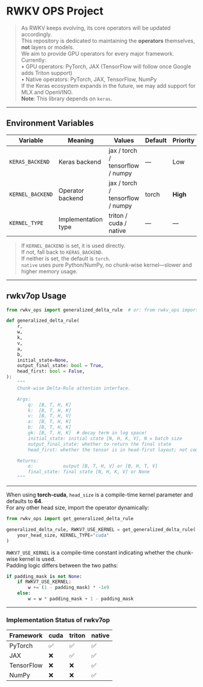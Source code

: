 
# RWKV OPS Project
> As RWKV keeps evolving, its core operators will be updated accordingly.  
> This repository is dedicated to maintaining the **operators** themselves, **not** layers or models.  
> We aim to provide GPU operators for every major framework.  
> Currently:  
> • GPU operators: PyTorch, JAX (TensorFlow will follow once Google adds Triton support)  
> • Native operators: PyTorch, JAX, TensorFlow, NumPy  
> If the Keras ecosystem expands in the future, we may add support for MLX and OpenVINO.  
> **Note**: This library depends on `keras`.

---

## Environment Variables

| Variable        | Meaning            | Values                             | Default | Priority |
|-----------------|--------------------|------------------------------------|---------|----------|
| `KERAS_BACKEND` | Keras backend      | jax / torch / tensorflow / numpy   | —       | Low      |
| `KERNEL_BACKEND`| Operator backend   | jax / torch / tensorflow / numpy   | torch   | **High** |
| `KERNEL_TYPE`   | Implementation type| triton / cuda / native             | —       | —        |

> If `KERNEL_BACKEND` is set, it is used directly.  
> If not, fall back to `KERAS_BACKEND`.  
> If neither is set, the default is `torch`.  
> `native` uses pure Python/NumPy, no chunk-wise kernel—slower and higher memory usage.

---

## rwkv7op Usage

```python
from rwkv_ops import generalized_delta_rule  # or: from rwkv_ops import rwkv7_op, identical

def generalized_delta_rule(
    r,
    w,
    k,
    v,
    a,
    b,
    initial_state=None,
    output_final_state: bool = True,
    head_first: bool = False,
):
    """
    Chunk-wise Delta-Rule attention interface.

    Args:
        q:  [B, T, H, K]
        k:  [B, T, H, K]
        v:  [B, T, H, V]
        a:  [B, T, H, K]
        b:  [B, T, H, K]
        gk: [B, T, H, K]  # decay term in log space!
        initial_state: initial state [N, H, K, V], N = batch size
        output_final_state: whether to return the final state
        head_first: whether the tensor is in head-first layout; not compatible with variable length

    Returns:
        o:           output [B, T, H, V] or [B, H, T, V]
        final_state: final state [N, H, K, V] or None
    """
```

---

When using **torch-cuda**, `head_size` is a compile-time kernel parameter and defaults to **64**.  
For any other head size, import the operator dynamically:

```python
from rwkv_ops import get_generalized_delta_rule

generalized_delta_rule, RWKV7_USE_KERNEL = get_generalized_delta_rule(
    your_head_size, KERNEL_TYPE="cuda"
)
```

`RWKV7_USE_KERNEL` is a compile-time constant indicating whether the chunk-wise kernel is used.  
Padding logic differs between the two paths:

```python
if padding_mask is not None:
    if RWKV7_USE_KERNEL:
        w += (1 - padding_mask) * -1e9
    else:
        w = w * padding_mask + 1 - padding_mask
```

---

### Implementation Status of rwkv7op

| Framework   | cuda | triton | native |
|-------------|------|--------|--------|
| PyTorch     | ✅   | ✅     | ✅     |
| JAX         | ❌   | ✅     | ✅     | 
| TensorFlow  | ❌   | ❌     | ✅     |
| NumPy       | ❌   | ❌     | ✅     | 
